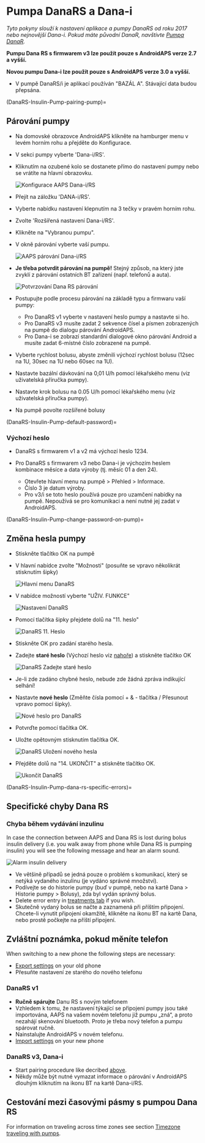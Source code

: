 # Pumpa DanaRS a Dana-i

*Tyto pokyny slouží k nastavení aplikace a pumpy DanaRS od roku 2017 nebo nejnovější Dana-i. Pokud máte původní DanaR, navštivte [Pumpa DanaR](./DanaR-Insulin-Pump).*

**Pumpu Dana RS s firmwarem v3 lze použít pouze s AndroidAPS verze 2.7 a vyšší.**

**Novou pumpu Dana-i lze použít pouze s AndroidAPS verze 3.0 a vyšší.**

* V pumpě DanaRS/i je aplikací používán "BAZÁL A". Stávající data budou přepsána.

(DanaRS-Insulin-Pump-pairing-pump)=

## Párování pumpy

* Na domovské obrazovce AndroidAPS klikněte na hamburger menu v levém horním rohu a přejděte do Konfigurace.
* V sekci pumpy vyberte 'Dana-i/RS'.
* Kliknutím na ozubené kolo se dostanete přímo do nastavení pumpy nebo se vrátíte na hlavní obrazovku.
    
    ![Konfigurace AAPS Dana-i/RS](../images/DanaRS_i_ConfigB.png)

* Přejít na záložku 'DANA-i/RS'.

* Vyberte nabídku nastavení klepnutím na 3 tečky v pravém horním rohu. 
* Zvolte 'Rozšířená nastavení Dana-i/RS'.
* Klikněte na "Vybranou pumpu".
* V okně párování vyberte vaší pumpu.
    
    ![AAPS párování Dana-i/RS](../images/DanaRS_i_Pairing.png)

* **Je třeba potvrdit párování na pumpě!** Stejný způsob, na který jste zvyklí z párování ostatních BT zařízení (např. telefonů a auta).
    
    ![Potvrzování Dana RS párování](../images/DanaRS_Pairing.png)

* Postupujte podle procesu párování na základě typu a firmwaru vaší pumpy:
    
    * Pro DanaRS v1 vyberte v nastavení heslo pumpy a nastavte si ho.
    * Pro DanaRS v3 musíte zadat 2 sekvence čísel a písmen zobrazených na pumpě do dialogu párování AndroidAPS.
    * Pro Dana-i se zobrazí standardní dialogové okno párování Android a musíte zadat 6-místné číslo zobrazené na pumpě.

* Vyberte rychlost bolusu, abyste změnili výchozí rychlost bolusu (12sec na 1U, 30sec na 1U nebo 60sec na 1U).

* Nastavte bazální dávkování na 0,01 U/h pomocí lékařského menu (viz uživatelská příručka pumpy).
* Nastavte krok bolusu na 0.05 U/h pomocí lékařského menu (viz uživatelská příručka pumpy).
* Na pumpě povolte rozšířené bolusy

(DanaRS-Insulin-Pump-default-password)=

### Výchozí heslo

* DanaRS s firmwarem v1 a v2 má výchozí heslo 1234.
* Pro DanaRS s firmwarem v3 nebo Dana-i je výchozím heslem kombinace měsíce a data výroby (tj. měsíc 01 a den 24).
    
    * Otevřete hlavní menu na pumpě > Přehled > Informace. 
    * Číslo 3 je datum výroby. 
    * Pro v3/i se toto heslo používá pouze pro uzamčení nabídky na pumpě. Nepoužívá se pro komunikaci a není nutné jej zadat v AndroidAPS.

(DanaRS-Insulin-Pump-change-password-on-pump)=

## Změna hesla pumpy

* Stiskněte tlačítko OK na pumpě
* V hlavní nabídce zvolte "Možnosti" (posuňte se vpravo několikrát stisknutím šipky)
    
    ![Hlavní menu DanaRS](../images/DanaRSPW_01_MainMenu.png)

* V nabídce možností vyberte "UŽIV. FUNKCE"
    
    ![Nastavení DanaRS](../images/DanaRSPW_02_OptionMenu.png)

* Pomocí tlačítka šipky přejdete dolů na "11. heslo"
    
    ![DanaRS 11. Heslo](../images/DanaRSPW_03_11PW.png)

* Stiskněte OK pro zadání starého hesla.

* Zadejte **staré heslo** (Výchozí heslo viz [nahoře](#default-password)) a stiskněte tlačítko OK
    
    ![DanaRS Zadejte staré heslo](../images/DanaRSPW_04_11PWenter.png)

* Je-li zde zadáno chybné heslo, nebude zde žádná zpráva indikující selhání!

* Nastavte **nové heslo** (Změňte čísla pomocí + & - tlačítka / Přesunout vpravo pomocí šipky).
    
    ![Nové heslo pro DanaRS](../images/DanaRSPW_05_PWnew.png)

* Potvrďte pomocí tlačítka OK.

* Uložte opětovným stisknutím tlačítka OK.
    
    ![DanaRS Uložení nového hesla](../images/DanaRSPW_06_PWnewSave.png)

* Přejděte dolů na "14. UKONČIT" a stiskněte tlačítko OK.
    
    ![Ukončit DanaRS](../images/DanaRSPW_07_Exit.png)

(DanaRS-Insulin-Pump-dana-rs-specific-errors)=

## Specifické chyby Dana RS

### Chyba během vydávání inzulinu

In case the connection between AAPS and Dana RS is lost during bolus insulin delivery (i.e. you walk away from phone while Dana RS is pumping insulin) you will see the following message and hear an alarm sound.

![Alarm insulin delivery](../images/DanaRS_Error_bolus.png)

* Ve většině případů se jedná pouze o problém s komunikací, který se netýká vydaného inzulinu (je vydáno správné množství).
* Podívejte se do historie pumpy (buď v pumpě, nebo na kartě Dana > Historie pumpy > Bolusy), zda byl vydán správný bolus.
* Delete error entry in [treatments tab](Screenshots-carb-correction) if you wish.
* Skutečně vydaný bolus se načte a zaznamená při příštím připojení. Chcete-li vynutit připojení okamžitě, klikněte na ikonu BT na kartě Dana, nebo prostě počkejte na příští připojení.

## Zvláštní poznámka, pokud měníte telefon

When switching to a new phone the following steps are necessary:

* [Export settings](ExportImportSettings-export-settings) on your old phone
* Přesuňte nastavení ze starého do nového telefonu

### DanaRS v1

* **Ručně spárujte** Danu RS s novým telefonem
* Vzhledem k tomu, že nastavení týkající se připojení pumpy jsou také importována, AAPS na vašem novém telefonu již pumpu „zná“, a proto nezahájí skenování bluetooth. Proto je třeba nový telefon a pumpu spárovat ručně.
* Nainstalujte AndroidAPS v novém telefonu.
* [Import settings](ExportImportSettings-import-settings) on your new phone

### DanaRS v3, Dana-i

* Start pairing procedure like decribed [above](DanaRS-Insulin-Pump-pairing-pump).
* Někdy může být nutné vymazat informace o párování v AndroidAPS dlouhým kliknutím na ikonu BT na kartě Dana-i/RS.

## Cestování mezi časovými pásmy s pumpou Dana RS

For information on traveling across time zones see section [Timezone traveling with pumps](Timezone-traveling-danarv2-danars).